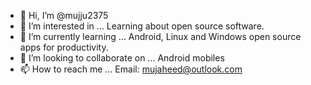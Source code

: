 - 👋 Hi, I’m @mujju2375
- 👀 I’m interested in ... Learning about open source software.
- 🌱 I’m currently learning ... Android, Linux and Windows open source apps for productivity.
- 💞️ I’m looking to collaborate on ... Android mobiles
- 📫 How to reach me ... Email: mujaheed@outlook.com

<!---
mujju2375/mujju2375 is a ✨ special ✨ repository because its `README.md` (this file) appears on your GitHub profile.
You can click the Preview link to take a look at your changes.
--->
